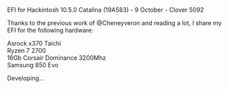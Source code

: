 EFI for Hackintosh 10.5.0 Catalina (19A583) - 9 October - Clover 5092

Thanks to the previous work of @Cheneyveron and reading a lot, I share my EFI for the following hardware:<p>

Asrock x370 Taichi<br>
Ryzen 7 2700<br>
16Gb Corsair Dominance 3200Mhz<br>
Samsung 850 Evo

Developing...
